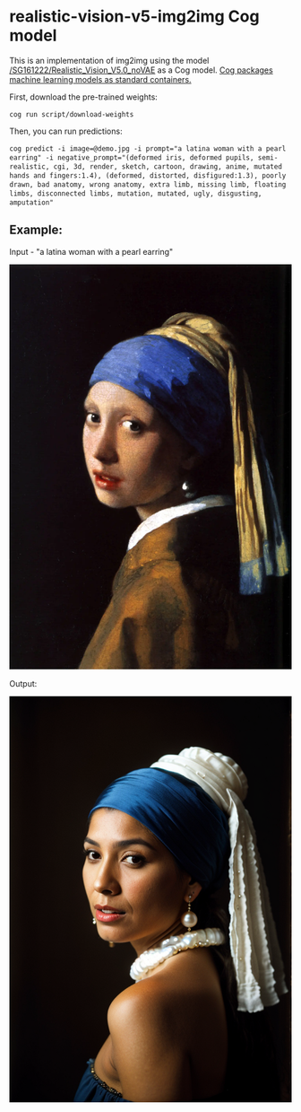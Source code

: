 # realistic-vision-v5-img2img Cog model

This is an implementation of img2img using the model [/SG161222/Realistic_Vision_V5.0_noVAE](https://huggingface.co/SG161222/Realistic_Vision_V5.0_noVAE) as a Cog model. [Cog packages machine learning models as standard containers.](https://github.com/replicate/cog)

First, download the pre-trained weights:

    cog run script/download-weights

Then, you can run predictions:

    cog predict -i image=@demo.jpg -i prompt="a latina woman with a pearl earring" -i negative_prompt="(deformed iris, deformed pupils, semi-realistic, cgi, 3d, render, sketch, cartoon, drawing, anime, mutated hands and fingers:1.4), (deformed, distorted, disfigured:1.3), poorly drawn, bad anatomy, wrong anatomy, extra limb, missing limb, floating limbs, disconnected limbs, mutation, mutated, ugly, disgusting, amputation"

## Example:

Input - "a latina woman with a pearl earring"

![alt text](demo.jpg)

Output:

![alt text](output.png)
